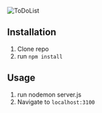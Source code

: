 ![ToDoList](public/21savage.jpg)

## Installation

1. Clone repo
2. run `npm install`

## Usage

1. run nodemon server.js
2. Navigate to `localhost:3100`
